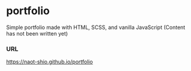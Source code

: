 # portfolio

Simple portfolio made with HTML, SCSS, and vanilla JavaScript
(Content has not been written yet)

### URL
https://naot-shio.github.io/portfolio
